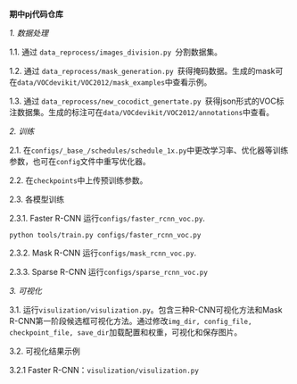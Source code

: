 **期中pj代码仓库**

*1. 数据处理*

1.1. 通过 ```data_reprocess/images_division.py ```分割数据集。
   
1.2. 通过 ```data_reprocess/mask_generation.py ```获得掩码数据。生成的mask可在```data/VOCdevikit/VOC2012/mask_examples```中查看示例。

1.3. 通过 ```data_reprocess/new_cocodict_genertate.py ```获得json形式的VOC标注数据集。生成的标注可在```data/VOCdevikit/VOC2012/annotations```中查看。

*2. 训练*
   
2.1. 在```configs/_base_/schedules/schedule_1x.py```中更改学习率、优化器等训练参数，也可在```config```文件中重写优化器。
   
2.2. 在```checkpoints```中上传预训练参数。

2.3. 各模型训练

2.3.1. Faster R-CNN 运行```configs/faster_rcnn_voc.py```.

```python tools/train.py configs/faster_rcnn_voc.py```

2.3.2. Mask R-CNN 运行```configs/mask_rcnn_voc.py```.

2.3.3. Sparse R-CNN 运行```configs/sparse_rcnn_voc.py```

*3. 可视化*

3.1. 运行```visulization/visulization.py```。包含三种R-CNN可视化方法和Mask R-CNN第一阶段候选框可视化方法。通过修改```img_dir, config_file, checkpoint_file, save_dir```加载配置和权重，可视化和保存图片。

3.2. 可视化结果示例

3.2.1 Faster R-CNN：```visulization/visulization.py```

